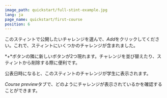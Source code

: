 ```yaml
---
image_path: quickstart/full-stint-example.jpg
lang: ja
page_name: quickstart/first-course
position: 6
---
```


このスティントで公開したいチャレンジを選んで、*Add*をクリックしてください。これで、スティントにいくつかのチャレンジが含まれました。

*+*ボタンの隣に新しいボタンが2つ現れます。チャレンジを並び替えたり、スティントから削除する際に便利です。

公表日時になると、このスティントのチャレンジが学生に表示されます。

*Course preview*タブで、どのようにチャレンジが表示されているかを確認することができます。

